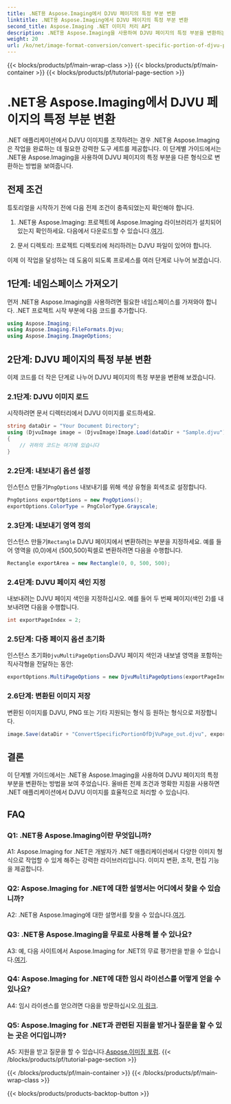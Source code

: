 ```yaml
---
title: .NET용 Aspose.Imaging에서 DJVU 페이지의 특정 부분 변환
linktitle: .NET용 Aspose.Imaging에서 DJVU 페이지의 특정 부분 변환
second_title: Aspose.Imaging .NET 이미지 처리 API
description: .NET용 Aspose.Imaging을 사용하여 DJVU 페이지의 특정 부분을 변환하는 방법을 알아보세요. 단계별 가이드를 따르세요.
weight: 20
url: /ko/net/image-format-conversion/convert-specific-portion-of-djvu-page/
---
```


{{< blocks/products/pf/main-wrap-class >}}
{{< blocks/products/pf/main-container >}}
{{< blocks/products/pf/tutorial-page-section >}}

# .NET용 Aspose.Imaging에서 DJVU 페이지의 특정 부분 변환

.NET 애플리케이션에서 DJVU 이미지를 조작하려는 경우 .NET용 Aspose.Imaging은 작업을 완료하는 데 필요한 강력한 도구 세트를 제공합니다. 이 단계별 가이드에서는 .NET용 Aspose.Imaging을 사용하여 DJVU 페이지의 특정 부분을 다른 형식으로 변환하는 방법을 보여줍니다.

## 전제 조건

튜토리얼을 시작하기 전에 다음 전제 조건이 충족되었는지 확인해야 합니다.

1.  .NET용 Aspose.Imaging: 프로젝트에 Aspose.Imaging 라이브러리가 설치되어 있는지 확인하세요. 다음에서 다운로드할 수 있습니다.[여기](https://releases.aspose.com/imaging/net/).

2. 문서 디렉토리: 프로젝트 디렉토리에 처리하려는 DJVU 파일이 있어야 합니다.

이제 이 작업을 달성하는 데 도움이 되도록 프로세스를 여러 단계로 나누어 보겠습니다.

## 1단계: 네임스페이스 가져오기

먼저 .NET용 Aspose.Imaging을 사용하려면 필요한 네임스페이스를 가져와야 합니다. .NET 프로젝트 시작 부분에 다음 코드를 추가합니다.

```csharp
using Aspose.Imaging;
using Aspose.Imaging.FileFormats.Djvu;
using Aspose.Imaging.ImageOptions;
```

## 2단계: DJVU 페이지의 특정 부분 변환

이제 코드를 더 작은 단계로 나누어 DJVU 페이지의 특정 부분을 변환해 보겠습니다.

### 2.1단계: DJVU 이미지 로드

시작하려면 문서 디렉터리에서 DJVU 이미지를 로드하세요.

```csharp
string dataDir = "Your Document Directory";
using (DjvuImage image = (DjvuImage)Image.Load(dataDir + "Sample.djvu"))
{
    // 귀하의 코드는 여기에 있습니다
}
```

### 2.2단계: 내보내기 옵션 설정

 인스턴스 만들기`PngOptions` 내보내기를 위해 색상 유형을 회색조로 설정합니다.

```csharp
PngOptions exportOptions = new PngOptions();
exportOptions.ColorType = PngColorType.Grayscale;
```

### 2.3단계: 내보내기 영역 정의

 인스턴스 만들기`Rectangle` DJVU 페이지에서 변환하려는 부분을 지정하세요. 예를 들어 영역을 (0,0)에서 (500,500)픽셀로 변환하려면 다음을 수행합니다.

```csharp
Rectangle exportArea = new Rectangle(0, 0, 500, 500);
```

### 2.4단계: DJVU 페이지 색인 지정

내보내려는 DJVU 페이지 색인을 지정하십시오. 예를 들어 두 번째 페이지(색인 2)를 내보내려면 다음을 수행합니다.

```csharp
int exportPageIndex = 2;
```

### 2.5단계: 다중 페이지 옵션 초기화

 인스턴스 초기화`DjvuMultiPageOptions`DJVU 페이지 색인과 내보낼 영역을 포함하는 직사각형을 전달하는 동안:

```csharp
exportOptions.MultiPageOptions = new DjvuMultiPageOptions(exportPageIndex, exportArea);
```

### 2.6단계: 변환된 이미지 저장

변환된 이미지를 DJVU, PNG 또는 기타 지원되는 형식 등 원하는 형식으로 저장합니다.

```csharp
image.Save(dataDir + "ConvertSpecificPortionOfDjVuPage_out.djvu", exportOptions);
```

## 결론

이 단계별 가이드에서는 .NET용 Aspose.Imaging을 사용하여 DJVU 페이지의 특정 부분을 변환하는 방법을 보여 주었습니다. 올바른 전제 조건과 명확한 지침을 사용하면 .NET 애플리케이션에서 DJVU 이미지를 효율적으로 처리할 수 있습니다.

## FAQ

### Q1: .NET용 Aspose.Imaging이란 무엇입니까?

A1: Aspose.Imaging for .NET은 개발자가 .NET 애플리케이션에서 다양한 이미지 형식으로 작업할 수 있게 해주는 강력한 라이브러리입니다. 이미지 변환, 조작, 편집 기능을 제공합니다.

### Q2: Aspose.Imaging for .NET에 대한 설명서는 어디에서 찾을 수 있습니까?

 A2: .NET용 Aspose.Imaging에 대한 설명서를 찾을 수 있습니다.[여기](https://reference.aspose.com/imaging/net/).

### Q3: .NET용 Aspose.Imaging을 무료로 사용해 볼 수 있나요?

 A3: 예, 다음 사이트에서 Aspose.Imaging for .NET의 무료 평가판을 받을 수 있습니다.[여기](https://releases.aspose.com/).

### Q4: Aspose.Imaging for .NET에 대한 임시 라이선스를 어떻게 얻을 수 있나요?

 A4: 임시 라이센스를 얻으려면 다음을 방문하십시오.[이 링크](https://purchase.aspose.com/temporary-license/).

### Q5: Aspose.Imaging for .NET과 관련된 지원을 받거나 질문을 할 수 있는 곳은 어디입니까?

 A5: 지원을 받고 질문을 할 수 있습니다.[Aspose.이미징 포럼](https://forum.aspose.com/).
{{< /blocks/products/pf/tutorial-page-section >}}

{{< /blocks/products/pf/main-container >}}
{{< /blocks/products/pf/main-wrap-class >}}

{{< blocks/products/products-backtop-button >}}

